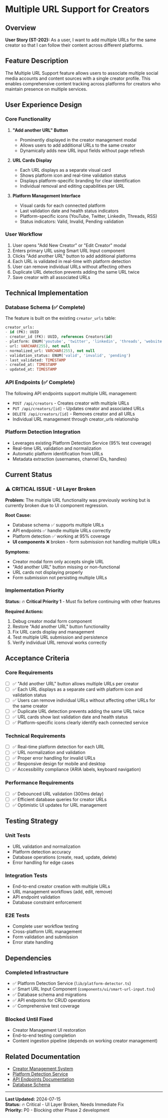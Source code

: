 # Multiple URL Support for Creators

## Overview

**User Story (ST-202):** As a user, I want to add multiple URLs for the same creator so that I can follow their content across different platforms.

## Feature Description

The Multiple URL Support feature allows users to associate multiple social media accounts and content sources with a single creator profile. This enables comprehensive content tracking across platforms for creators who maintain presence on multiple services.

## User Experience Design

### Core Functionality

1. **"Add another URL" Button**
   - Prominently displayed in the creator management modal
   - Allows users to add additional URLs to the same creator
   - Dynamically adds new URL input fields without page refresh

2. **URL Cards Display**
   - Each URL displays as a separate visual card
   - Shows platform icon and real-time validation status
   - Displays platform-specific branding for clear identification
   - Individual removal and editing capabilities per URL

3. **Platform Management Interface**
   - Visual cards for each connected platform
   - Last validation date and health status indicators
   - Platform-specific icons (YouTube, Twitter, LinkedIn, Threads, RSS)
   - Status indicators: Valid, Invalid, Pending validation

### User Workflow

1. User opens "Add New Creator" or "Edit Creator" modal
2. Enters primary URL using Smart URL Input component
3. Clicks "Add another URL" button to add additional platforms
4. Each URL is validated in real-time with platform detection
5. User can remove individual URLs without affecting others
6. Duplicate URL detection prevents adding the same URL twice
7. Save creator with all associated URLs

## Technical Implementation

### Database Schema (✅ Complete)

The feature is built on the existing `creator_urls` table:

```sql
creator_urls:
- id (PK): UUID
- creator_id (FK): UUID, references Creators(id)
- platform: ENUM('youtube', 'twitter', 'linkedin', 'threads', 'website')
- url: VARCHAR(255), not null
- normalized_url: VARCHAR(255), not null
- validation_status: ENUM('valid', 'invalid', 'pending')
- last_validated: TIMESTAMP
- created_at: TIMESTAMP
- updated_at: TIMESTAMP
```

### API Endpoints (✅ Complete)

The following API endpoints support multiple URL management:

- `POST /api/creators` - Creates creator with multiple URLs
- `PUT /api/creators/[id]` - Updates creator and associated URLs
- `DELETE /api/creators/[id]` - Removes creator and all URLs
- Individual URL management through creator_urls relationship

### Platform Detection Integration

- Leverages existing Platform Detection Service (95% test coverage)
- Real-time URL validation and normalization
- Automatic platform identification from URLs
- Metadata extraction (usernames, channel IDs, handles)

## Current Status

### ⚠️ **CRITICAL ISSUE - UI Layer Broken**

**Problem:** The multiple URL functionality was previously working but is currently broken due to UI component regression.

**Root Cause:**

- Database schema ✅ supports multiple URLs
- API endpoints ✅ handle multiple URLs correctly
- Platform detection ✅ working at 95% coverage
- **UI components** ❌ broken - form submission not handling multiple URLs

**Symptoms:**

- Creator modal form only accepts single URL
- "Add another URL" button missing or non-functional
- URL cards not displaying properly
- Form submission not persisting multiple URLs

### Implementation Priority

**Status:** 🔥 **Critical Priority 1** - Must fix before continuing with other features

**Required Actions:**

1. Debug creator modal form component
2. Restore "Add another URL" button functionality
3. Fix URL cards display and management
4. Test multiple URL submission and persistence
5. Verify individual URL removal works correctly

## Acceptance Criteria

### Core Requirements

- [ ] ✅ "Add another URL" button allows multiple URLs per creator
- [ ] ✅ Each URL displays as a separate card with platform icon and validation status
- [ ] ✅ Users can remove individual URLs without affecting other URLs for the same creator
- [ ] ✅ Duplicate URL detection prevents adding the same URL twice
- [ ] ✅ URL cards show last validation date and health status
- [ ] ✅ Platform-specific icons clearly identify each connected service

### Technical Requirements

- [ ] ✅ Real-time platform detection for each URL
- [ ] ✅ URL normalization and validation
- [ ] ✅ Proper error handling for invalid URLs
- [ ] ✅ Responsive design for mobile and desktop
- [ ] ✅ Accessibility compliance (ARIA labels, keyboard navigation)

### Performance Requirements

- [ ] ✅ Debounced URL validation (300ms delay)
- [ ] ✅ Efficient database queries for creator URLs
- [ ] ✅ Optimistic UI updates for URL management

## Testing Strategy

### Unit Tests

- URL validation and normalization
- Platform detection accuracy
- Database operations (create, read, update, delete)
- Error handling for edge cases

### Integration Tests

- End-to-end creator creation with multiple URLs
- URL management workflows (add, edit, remove)
- API endpoint validation
- Database constraint enforcement

### E2E Tests

- Complete user workflow testing
- Cross-platform URL management
- Form validation and submission
- Error state handling

## Dependencies

### Completed Infrastructure

- ✅ Platform Detection Service (`lib/platform-detector.ts`)
- ✅ Smart URL Input Component (`components/ui/smart-url-input.tsx`)
- ✅ Database schema and migrations
- ✅ API endpoints for CRUD operations
- ✅ Comprehensive test coverage

### Blocked Until Fixed

- Creator Management UI restoration
- End-to-end testing completion
- Content ingestion pipeline (depends on working creator management)

## Related Documentation

- [Creator Management System](./creator-management.md)
- [Platform Detection Service](../platform-detection.md)
- [API Endpoints Documentation](../api/creators.md)
- [Database Schema](../database/schema.md)

---

**Last Updated:** 2024-07-15  
**Status:** 🔥 Critical - UI Layer Broken, Needs Immediate Fix  
**Priority:** P0 - Blocking other Phase 2 development
